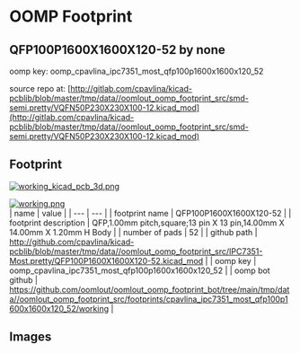 # OOMP Footprint  
## QFP100P1600X1600X120-52  by none  
  
oomp key: oomp_cpavlina_ipc7351_most_qfp100p1600x1600x120_52  
  
source repo at: [http://gitlab.com/cpavlina/kicad-pcblib/blob/master/tmp/data//oomlout_oomp_footprint_src/smd-semi.pretty/VQFN50P230X230X100-12.kicad_mod](http://gitlab.com/cpavlina/kicad-pcblib/blob/master/tmp/data//oomlout_oomp_footprint_src/smd-semi.pretty/VQFN50P230X230X100-12.kicad_mod)  
## Footprint  
  
[![working_kicad_pcb_3d.png](working_kicad_pcb_3d_600.png)](working_kicad_pcb_3d.png)  
  
[![working.png](working_600.png)](working.png)  
| name | value | 
| --- | --- | 
| footprint name | QFP100P1600X1600X120-52 | 
| footprint description | QFP,1.00mm pitch,square;13 pin X 13 pin,14.00mm X 14.00mm X 1.20mm H Body | 
| number of pads | 52 | 
| github path | http://github.com/cpavlina/kicad-pcblib/blob/master/tmp/data//oomlout_oomp_footprint_src/IPC7351-Most.pretty/QFP100P1600X1600X120-52.kicad_mod | 
| oomp key | oomp_cpavlina_ipc7351_most_qfp100p1600x1600x120_52 | 
| oomp bot github | https://github.com/oomlout/oomlout_oomp_footprint_bot/tree/main/tmp/data//oomlout_oomp_footprint_src/footprints/cpavlina_ipc7351_most_qfp100p1600x1600x120_52/working | 
## Images  

